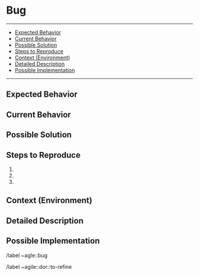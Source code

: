 <!--
SPDX-License-Identifier: AGPL-3.0-or-later
-->

# Bug
---

<!-- vim-markdown-toc GitLab -->

* [Expected Behavior](#expected-behavior)
* [Current Behavior](#current-behavior)
* [Possible Solution](#possible-solution)
* [Steps to Reproduce](#steps-to-reproduce)
* [Context (Environment)](#context-environment)
* [Detailed Description](#detailed-description)
* [Possible Implementation](#possible-implementation)

<!-- vim-markdown-toc -->

---
<!--- Provide a general summary of the issue in the Title above -->

## Expected Behavior
<!--- Tell us what should happen -->

## Current Behavior
<!--- Tell us what happens instead of the expected behavior -->

## Possible Solution
<!--- Not obligatory, but suggest a fix/reason for the bug, -->

## Steps to Reproduce
<!--- Provide a link to a live example, or an unambiguous set of steps to -->
<!--- reproduce this bug. Include code to reproduce, if relevant -->
1.
1.
1.

## Context (Environment)
<!--- How has this issue affected you? What are you trying to accomplish? -->
<!--- Providing context helps us come up with a solution that is most useful in the real world -->

<!--- Provide a general summary of the issue in the Title above -->

## Detailed Description
<!--- Provide a detailed description of the change or addition you are proposing -->

## Possible Implementation
<!--- Not obligatory, but suggest an idea for implementing addition or change -->

<!-- Actions -->
/label ~agle::bug

/label ~agile::dor::to-refine
